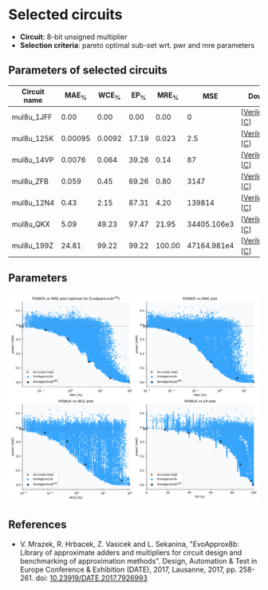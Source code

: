 
Selected circuits
===================
 - **Circuit**: 8-bit unsigned multiplier
 - **Selection criteria**: pareto optimal sub-set wrt. pwr and mre parameters

Parameters of selected circuits
----------------------------

| Circuit name | MAE<sub>%</sub> | WCE<sub>%</sub> | EP<sub>%</sub> | MRE<sub>%</sub> | MSE | Download |
| --- |  --- | --- | --- | --- | --- | --- | 
| mul8u_1JFF | 0.00 | 0.00 | 0.00 | 0.00 | 0 |   [[Verilog<sub>PDK45</sub>](mul8u_1JFF_pdk45.v)] [[C](mul8u_1JFF.c)] |
| mul8u_125K | 0.00095 | 0.0092 | 17.19 | 0.023 | 2.5 |  [[Verilog<sub>generic</sub>](mul8u_125K.v)]  [[C](mul8u_125K.c)] |
| mul8u_14VP | 0.0076 | 0.064 | 39.26 | 0.14 | 87 |  [[Verilog<sub>generic</sub>](mul8u_14VP.v)]  [[C](mul8u_14VP.c)] |
| mul8u_ZFB | 0.059 | 0.45 | 69.26 | 0.80 | 3147 |  [[Verilog<sub>generic</sub>](mul8u_ZFB.v)]  [[C](mul8u_ZFB.c)] |
| mul8u_12N4 | 0.43 | 2.15 | 87.31 | 4.20 | 139814 |  [[Verilog<sub>generic</sub>](mul8u_12N4.v)]  [[C](mul8u_12N4.c)] |
| mul8u_QKX | 5.09 | 49.23 | 97.47 | 21.95 | 34405.106e3 |  [[Verilog<sub>generic</sub>](mul8u_QKX.v)]  [[C](mul8u_QKX.c)] |
| mul8u_199Z | 24.81 | 99.22 | 99.22 | 100.00 | 47164.981e4 |  [[Verilog<sub>generic</sub>](mul8u_199Z.v)]  [[C](mul8u_199Z.c)] |
    
Parameters
--------------
![Parameters figure](fig.png)

References
--------------
   - V. Mrazek, R. Hrbacek, Z. Vasicek and L. Sekanina, "EvoApprox8b: Library of approximate adders and multipliers for circuit design and benchmarking of approximation methods". Design, Automation & Test in Europe Conference & Exhibition (DATE), 2017, Lausanne, 2017, pp. 258-261. doi: [10.23919/DATE.2017.7926993](https://dx.doi.org/10.23919/DATE.2017.7926993)

             